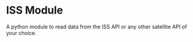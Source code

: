 # ISS Module

A python module to read data from the ISS API or any other satellite API of your choice.
